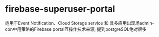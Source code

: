 # firebase-superuser-portal
适用于Event Notification、Cloud Storage service 和 具多应用出现场admin-con中用策略的Firebase portal互操作技术来源, 提到postgreSQL绝对很多

